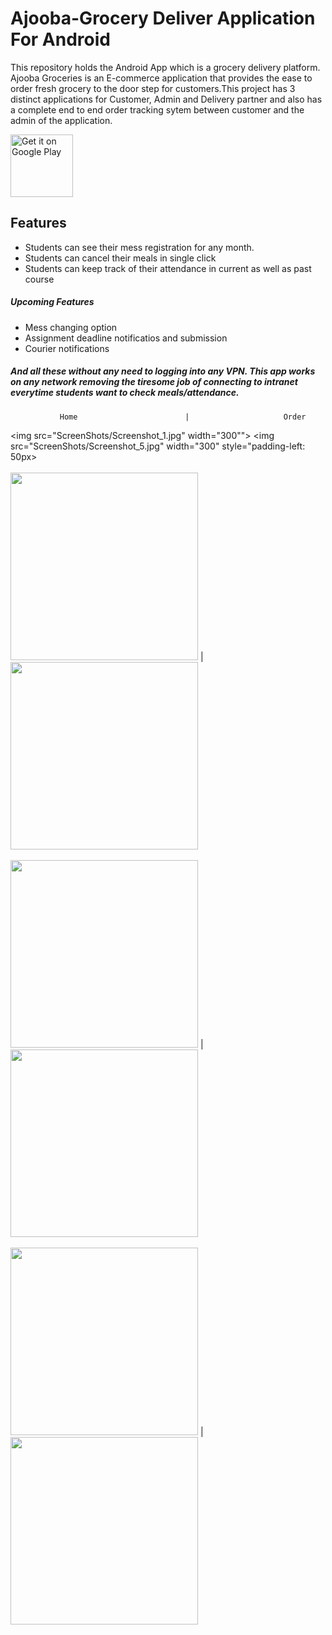 # Ajooba-Grocery Deliver Application For Android

<p>This repository holds the Android App which is a grocery delivery platform. Ajooba Groceries is an E-commerce application that provides the ease to order fresh grocery to the door step for customers.This project has 3 distinct applications for Customer, Admin and Delivery partner and also has a complete end to end order tracking sytem between customer and the admin of the application.</p>

<a href='https://play.google.com/store/apps/details?id=com.ajoobashop.ajooba&hl=en_IN&gl=US'><img alt='Get it on Google Play' src='https://play.google.com/intl/en_us/badges/images/generic/en_badge_web_generic.png' height = "100" widht = "200"/></a>

## Features
- Students can see their mess registration for any month.
- Students can cancel their meals in single click
- Students can keep track of their attendance in current as well as past course

##### Upcoming Features
- Mess changing option
- Assignment deadline notificatios and submission
- Courier notifications

##### And all these without any need to logging into any VPN. This app works on any network removing the tiresome job of connecting to intranet everytime students want to check meals/attendance.

               Home                        |                     Order

<img src="ScreenShots/Screenshot_1.jpg" width="300"">   <img src="ScreenShots/Screenshot_5.jpg" width="300" style="padding-left: 50px><br>
<br>
<img src="ScreenShots/Screenshot_2.jpg" width="300"> | <img src="ScreenShots/Screenshot_7.jpg" width="300"><br>
<br>
<img src="ScreenShots/Screenshot_3.jpg" width="300"> | <img src="ScreenShots/Screenshot_6.jpg" width="300"><br>
<br>
<img src="ScreenShots/Screenshot_4.jpg" width="300"> | <img src="ScreenShots/Screenshot_8.jpg" width="300"><br>



